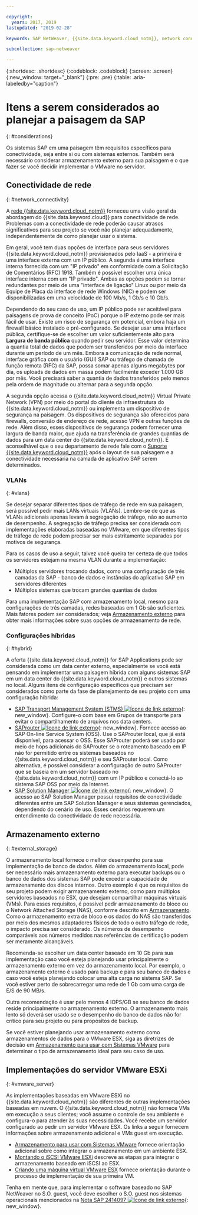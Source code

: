 ```yaml
---

copyright:
  years: 2017, 2019
lastupdated: "2019-02-28"

keywords: SAP NetWeaver, {{site.data.keyword.cloud_notm}}, network connectivity, VLANs, hybrid, STMS, SAProuter, SAP Solution Manager, SAP certified, database

subcollection: sap-netweaver

---
```


{:shortdesc: .shortdesc}
{:codeblock: .codeblock}
{:screen: .screen}
{:new_window: target="_blank"}
{:pre: .pre}
{:table: .aria-labeledby="caption"}

# Itens a serem considerados ao planejar a paisagem da SAP
{: #considerations}

Os sistemas SAP em uma paisagem têm requisitos específicos para conectividade, seja entre si ou com sistemas externos. Também será necessário considerar armazenamento externo para sua paisagem e o que fazer se você decidir implementar o VMware no servidor.

## Conectividade de rede
{: #network_connectivity}

A [rede {{site.data.keyword.cloud_notm}}](/docs/infrastructure/sap-netweaver?topic=sap-netweaver-ibm_cloud_network#ibm_cloud_network) forneceu uma visão geral da abordagem do {{site.data.keyword.cloud}} para conectividade de rede. Problemas com a conectividade de rede poderão causar atrasos significativos para seu projeto se você não planejar adequadamente, independentemente de como planejar usar o sistema.

Em geral, você tem duas opções de interface para seus servidores {{site.data.keyword.cloud_notm}} provisionados pelo IaaS - a primeira é uma interface externa com um IP público. A segunda é uma interface interna fornecida com um "IP privado" em conformidade com a Solicitação de Comentários (RFC) 1918. Também é possível escolher uma única interface interna com um "IP privado". Ambas as opções podem se tornar redundantes por meio de uma "interface de ligação" Linux ou por meio da Equipe de Placa da interface de rede Windows (NIC) e podem ser disponibilizadas em uma velocidade de 100 Mb/s, 1 Gb/s e 10 Gb/s.

Dependendo do seu caso de uso, um IP público pode ser aceitável para paisagens de prova de conceito (PoC) porque o IP externo pode ser mais fácil de usar. Existe um risco de segurança em potencial, embora haja um firewall básico instalado e pré-configurado. Se desejar usar uma interface pública, certifique-se de escolher um valor suficientemente alto para **Largura de banda pública** quando pedir seu servidor. Esse valor determina a quantia total de dados que podem ser transferidos por meio da interface durante um período de um mês. Embora a comunicação de rede normal, interface gráfica com o usuário (GUI) SAP ou tráfego de chamada de função remota (RFC) da SAP, possa somar apenas alguns megabytes por dia, os uploads de dados em massa podem facilmente exceder 1.000 GB por mês. Você precisará saber a quantia de dados transferidos pelo menos pela ordem de magnitude ou alternar para a segunda opção.

A segunda opção acessa o {{site.data.keyword.cloud_notm}} Virtual Private Network (VPN) por meio do portal do cliente da infraestrutura do {{site.data.keyword.cloud_notm}} ou implementa um dispositivo de segurança na paisagem. Os dispositivos de segurança são oferecidos para firewalls, conversão de endereço de rede, acesso VPN e outras funções de rede. Além disso, esses dispositivos de segurança podem fornecer uma largura de banda maior, que ajuda na transferência de grandes quantias de dados para um data center do {{site.data.keyword.cloud_notm}}. É aconselhável que o seu departamento de rede fale com o [Suporte {{site.data.keyword.cloud_notm}}](/docs/get-support?topic=get-support-getting-customer-support#getting-customer-support) após o layout de sua paisagem e a conectividade necessária na camada de aplicativo SAP serem determinados.

### VLANs
{: #vlans}

Se desejar separar diferentes tipos de tráfego de rede em sua paisagem, será possível pedir mais LANs virtuais (VLANs). Lembre-se de que as VLANs adicionais apenas levam à segregação de tráfego, não ao aumento de desempenho. A segregação de tráfego precisa ser considerada com implementações elaboradas baseadas no VMware, em que diferentes tipos de tráfego de rede podem precisar ser mais estritamente separados por motivos de segurança.

Para os casos de uso a seguir, talvez você queira ter certeza de que todos os servidores estejam na mesma VLAN durante a implementação:
  *	Múltiplos servidores trocando dados, como uma configuração de três camadas da SAP - banco de dados e instâncias do aplicativo SAP em servidores diferentes
  *	Múltiplos sistemas que trocam grandes quantias de dados

Para uma implementação SAP com armazenamento local, mesmo para configurações de três camadas, redes baseadas em 1 Gb são suficientes. Mais fatores podem ser considerados; veja [Armazenamento externo](/docs/infrastructure/sap-netweaver?topic=sap-netweaver-considerations#considerations#external_storage) para obter mais informações sobre suas opções de armazenamento de rede.

### Configurações híbridas
{: #hybrid}

A oferta {{site.data.keyword.cloud_notm}} for SAP Applications pode ser considerada como um data center externo, especialmente se você está pensando em implementar uma paisagem híbrida com alguns sistemas SAP em um data center do {{site.data.keyword.cloud_notm}} e outros sistemas no local. Alguns itens de configuração específicos que precisam ser considerados como parte da fase de planejamento de seu projeto com uma configuração híbrida:

  *	[SAP Transport Management System (STMS) ![Ícone de link externo](../../icons/launch-glyph.svg "Ícone de link externo")](https://www.sap.com/products/transportation-logistics.html){: new_window}. Configure-o com base em Grupos de transporte para evitar o compartilhamento de arquivos nos data centers.
  *	[SAProuter ![Ícone de link externo](../../icons/launch-glyph.svg "Ícone de link externo")](https://support.sap.com/en/tools/connectivity-tools/saprouter.html){: new_window}. Fornece acesso ao SAP On-line Service System (OSS). Use o SAProuter local, que já está disponível, para acessar o OSS. Esse SAProuter poderá ser usado por meio de hops adicionais do SAProuter se o roteamento baseado em IP não for permitido entre os sistemas baseados no {{site.data.keyword.cloud_notm}} e seu SAProuter local. Como alternativa, é possível considerar a configuração de outro SAProuter que se baseia em um servidor baseado no {{site.data.keyword.cloud_notm}} com um IP público e conectá-lo ao sistema SAP OSS por meio da Internet.
  *	[SAP Solution Manager ![Ícone de link externo](../../icons/launch-glyph.svg "Ícone de link externo")](https://support.sap.com/en/solution-manager.html){: new_window}. O acesso ao SAP Solution Manager possui requisitos de conectividade diferentes entre um SAP Solution Manager e seus sistemas gerenciados, dependendo do cenário de uso. Esses cenários requerem um entendimento da conectividade de rede necessária.  

## Armazenamento externo
{: #external_storage}

O armazenamento local fornece o melhor desempenho para sua implementação de banco de dados. Além do armazenamento local, pode ser necessário mais armazenamento externo para executar backups ou o banco de dados dos sistemas SAP pode exceder a capacidade de armazenamento dos discos internos. Outro exemplo é que os requisitos de seu projeto podem exigir armazenamento externo, como para múltiplos servidores baseados no ESX, que desejam compartilhar máquinas virtuais (VMs). Para esses requisitos, é possível pedir armazenamento de bloco ou o Network Attached Storage (NAS), conforme descrito em [Armazenamento](/docs/infrastructure/sap-netweaver?topic=sap-netweaver-storage#storage). Como o armazenamento extra de bloco e os dados do NAS são transferidos por meio dos mesmos adaptadores físicos de todo o outro tráfego de rede, o impacto precisa ser considerado. Os números de desempenho comparáveis aos números medidos nas referências de certificação podem ser meramente alcançáveis.

Recomenda-se escolher um data center baseado em 10 Gb para sua implementação caso você esteja planejando usar principalmente o armazenamento externo em vez do armazenamento local. Por exemplo, o armazenamento externo é usado para backup e para seu banco de dados e caso você esteja planejando colocar uma alta carga no sistema SAP. Se você estiver perto de sobrecarregar uma rede de 1 Gb com uma carga de E/S de 90 MB/s.

Outra recomendação é usar pelo menos 4 IOPS/GB se seu banco de dados reside principalmente no armazenamento externo. O armazenamento mais lento só deverá ser usado se o desempenho do banco de dados não for crítico para seu projeto ou para propósitos de backup.

Se você estiver planejando usar armazenamento externo como armazenamentos de dados para o VMware ESX, siga as diretrizes de decisão em [Armazenamento para usar com Sistemas VMware](/docs/infrastructure/vmware?topic=VMware-storage-to-use-with-vmware-systems#storage-to-use-with-vmware-systems) para determinar o tipo de armazenamento ideal para seu caso de uso.

## Implementações do servidor VMware ESXi
{: #vmware_server}

As implementações baseadas em VMware ESXi no {{site.data.keyword.cloud_notm}} são diferentes de outras implementações baseadas em nuvem. O {{site.data.keyword.cloud_notm}} não fornece VMs em execução a seus clientes; você assume o controle de seu ambiente e configura-o para atender às suas necessidades. Você recebe um servidor configurado ao pedir um servidor VMware ESX. Os links a seguir fornecem informações sobre armazenamento adicional e VMs guest em execução.

  *	[Armazenamento para usar com Sistemas VMware](/docs/infrastructure/vmware?topic=VMware-storage-to-use-with-vmware-systems#storage-to-use-with-vmware-systems) fornece orientação adicional sobre como integrar o armazenamento em um ambiente ESX.
  * [Montando o iSCSI VMware ESXi](/docs/infrastructure/vmware?topic=VMware-mounting-iscsi-vmware-esxi#mounting-iscsi-vmware-esxi) descreve as etapas para integrar o armazenamento baseado em iSCSI ao ESX.
  * [Criando uma máquina virtual VMware ESX](/docs/infrastructure/vmware?topic=VMware-creating-a-vmware-esx-virtual-machine#creating-a-vmware-esx-virtual-machine) fornece orientação durante o processo de implementação de sua primeira VM.

Tenha em mente que, para implementar o software baseado no SAP NetWeaver no S.O. guest, você
deve escolher o S.O. guest nos sistemas operacionais mencionados na [Nota SAP 2414097 ![Ícone de link externo](../../icons/launch-glyph.svg "Ícone de link externo")](https://launchpad.support.sap.com/#/notes/2414097){: new_window}.
